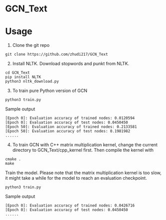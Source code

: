 # GCN_Text

# Usage
1. Clone the git repo
```
git clone https://github.com/zhudi217/GCN_Text
```
2. Install NLTK. Download stopwords and punkt from NLTK.
```
cd GCN_Text
pip install NLTK
python3 nltk_download.py
```
3. To train pure Python version of GCN
```
python3 train.py
```
Sample output
```
[Epoch 0]: Evaluation accuracy of trained nodes: 0.0120594
[Epoch 0]: Evaluation accuracy of test nodes: 0.0450450
[Epoch 50]: Evaluation accuracy of trained nodes: 0.2133581
[Epoch 50]: Evaluation accuracy of test nodes: 0.1981982
......
```
4. To train GCN with C++ matrix multiplication kernel, change the current directory to GCN_Text/cpp_kernel first. Then compile the kernel with
```
cmake .
make
```
Train the model. Please note that the matrix multiplication kernel is too slow, it might take a while for the model to reach an evaluation checkpoint.
```
python3 train.py
```
Sample output
```
[Epoch 0]: Evaluation accuracy of trained nodes: 0.0426716
[Epoch 0]: Evaluation accuracy of test nodes: 0.0450450
......
```
